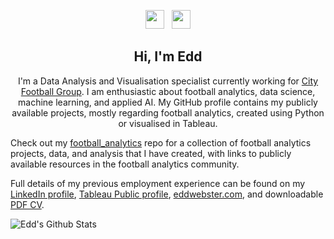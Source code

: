 <p align='center'>
<a href="https://twitter.com/eddwebster"><img height="30" src="https://github.com/stephenajulu/WaylonWalker/blob/main/icon/twitter.png?raw=true"></a>&nbsp;&nbsp;
<a href="https://www.linkedin.com/in/eddwebster/"><img height="30" src="https://github.com/stephenajulu/WaylonWalker/blob/main/icon/linkedin.png?raw=true"></a>
</p>

<h2 align="center">Hi, I'm Edd</h2>
<p align="center">
I'm a Data Analysis and Visualisation specialist currently working for <a href="https://www.cityfootballgroup.com/" target="_blank">City Football Group</a>. I am enthusiastic about football analytics, data science, machine learning, and applied AI. My GitHub profile contains my publicly available projects, mostly regarding football analytics, created using Python or visualised in Tableau.
  
Check out my <a href="https://github.com/eddwebster/football_analytics" target="_blank">football_analytics</a> repo for a collection of football analytics projects, data, and analysis that I have created, with links to publicly available resources in the football analytics community.

Full details of my previous employment experience can be found on my <a href="https://www.linkedin.com/in/eddwebster/" target="_blank">LinkedIn profile</a>, <a href="https://public.tableau.com/profile/edd.webster#!/" target="_blank">Tableau Public profile</a>, <a href="https://eddwebster.com/" target="_blank">eddwebster.com</a>, and downloadable <a href="/downloads/EddWebsterCV.pdf" download>PDF CV</a>.
</p>

![Edd's Github Stats](https://github-readme-stats.vercel.app/api?username=eddwebster&show_icons=true&theme=vue-dark)
